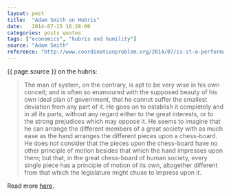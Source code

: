 ```yaml
---
layout: post
title:  "Adam Smith on Hubris"
date:   2014-07-15 16:28:00
categories: posts quotes
tags: ["economics", "hubris and humility"]
source: "Adam Smith"
reference: "http://www.coordinationproblem.org/2014/07/is-it-a-performative-contradiction-to-be-so-confident-that-people-are-wrong-who-think-they-are-right.html"
---
```


{{ page.source }} on the hubris:

> The man of system, on the contrary, is apt to be very wise in his own conceit; and is often so enamoured with the supposed beauty of his own ideal plan of government, that he cannot suffer the smallest deviation from any part of it. He goes on to establish it completely and in all its parts, without any regard either to the great interests, or to the strong prejudices which may oppose it. He seems to imagine that he can arrange the different members of a great society with as much ease as the hand arranges the different pieces upon a chess-board. He does not consider that the pieces upon the chess-board have no other principle of motion besides that which the hand impresses upon them; but that, in the great chess-board of human society, every single piece has a principle of motion of its own, altogether different from that which the legislature might chuse to impress upon it.

Read more [here]({{page.reference}}).

